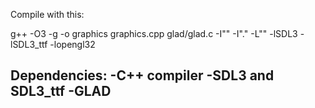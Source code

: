 Compile with this:

g++ -O3 -g -o graphics graphics.cpp glad/glad.c -I"" -I"." -L"" -lSDL3 -lSDL3_ttf -lopengl32


Dependencies:
-C++ compiler
-SDL3 and SDL3_ttf
-GLAD
-
